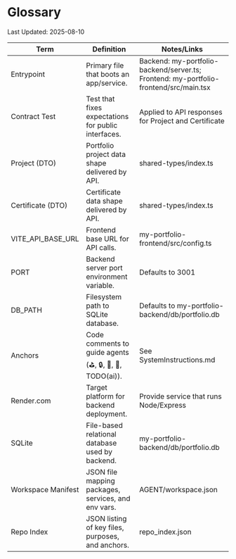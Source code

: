 # Glossary

Last Updated: 2025-08-10

| Term              | Definition                                                | Notes/Links |
| ----------------- | --------------------------------------------------------- | ---------------------------------------------- |
| Entrypoint        | Primary file that boots an app/service.                   | Backend: my-portfolio-backend/server.ts; Frontend: my-portfolio-frontend/src/main.tsx |
| Contract Test     | Test that fixes expectations for public interfaces.       | Applied to API responses for Project and Certificate |
| Project (DTO)     | Portfolio project data shape delivered by API.            | shared-types/index.ts |
| Certificate (DTO) | Certificate data shape delivered by API.                  | shared-types/index.ts |
| VITE_API_BASE_URL | Frontend base URL for API calls.                          | my-portfolio-frontend/src/config.ts |
| PORT              | Backend server port environment variable.                 | Defaults to 3001 |
| DB_PATH           | Filesystem path to SQLite database.                       | Defaults to my-portfolio-backend/db/portfolio.db |
| Anchors           | Code comments to guide agents (⛳, 🔒, 🧪, 📎, TODO(ai)). | See SystemInstructions.md |
| Render.com        | Target platform for backend deployment.                   | Provide service that runs Node/Express |
| SQLite            | File-based relational database used by backend.           | my-portfolio-backend/db/portfolio.db |
| Workspace Manifest | JSON file mapping packages, services, and env vars.       | AGENT/workspace.json |
| Repo Index        | JSON listing of key files, purposes, and anchors.         | repo_index.json |
